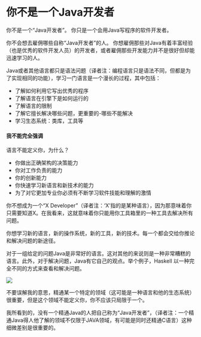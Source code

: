 # 你不是一个Java开发者
你不是一个“Java开发者”。
你只是一个会用Java写程序的软件开发者。

你不会想去雇佣哪些自称“Java开发者”的人。
你想雇佣那些对Java有着丰富经验（也是优秀的软件开发人员）的开发者，或者雇佣那些开发能力并不是很好但却能迅速学习的人。

Java或者其他语言都只是语法问题（译者注：编程语言只是语法不同，但都是为了实现相同的功能），学习一门语言是一个漫长的过程，其中包括：
- 了解如何利用它写出优秀的程序
- 了解语言在引擎下是如何运行的
- 了解语言的限制
- 了解它擅长解决哪些问题，更重要的-哪些不能解决
- 学习生态系统：类库，工具等 

#### 我不能完全强调

语言不能定义你，为什么？

- 你做出正确架构的决策能力
- 你对工作负责的能力
- 你的创新能力
- 你快速学习新语言和新技术的能力
- 为了对它更加专业你必须有不断学习软件技能和理解的激情

你不想成为一个“X Developer”（译者注：‘X’指的是某种语言），因为那意味着你只需要知道X。在我看来，这就意味着你只能用你工具箱里的一种工具去解决所有问题。

你想学习新的语言，新的操作系统，新的工具，新的技术。每一个都会交给你推论和解决问题的新途径。

对于一组给定的问题Java是非常好的语言。这对其他的来说则是一种非常糟糕的语言。此外，对于解决问题，Java有它自己的观点。举个例子，Haskell 以一种完全不同的方式来查看和解决问题。

![](https://oded.blog/images/2017/11/wrench_hammer_nailgun.png)

不要误解我的意思，精通某一个特定的领域（这可能是一种语言和他的生态系统）很重要，但是这个领域不能定义你，你不应该只局限于一个。

我所看到的，没有一个精通Java的人把自己称为“Java开发者”，（译者注：一个精通Java得人他了解的领域不仅限于JAVA领域，有可能是同时还精通C语言）这种细微差别是很重要的。
